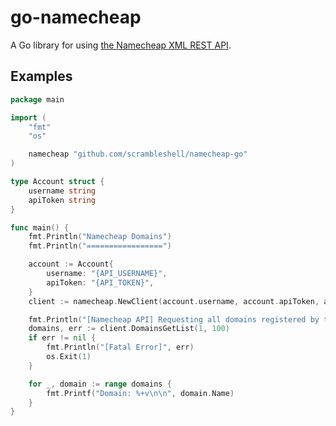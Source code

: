 # go-namecheap

A Go library for using [the Namecheap XML REST API](https://www.namecheap.com/support/api/intro.aspx).

## Examples

```go
package main

import (
	"fmt"
	"os"

	namecheap "github.com/scrambleshell/namecheap-go"
)

type Account struct {
	username string
	apiToken string
}

func main() {
	fmt.Println("Namecheap Domains")
	fmt.Println("=================")

	account := Account{
		username: "{API_USERNAME}",
		apiToken: "{API_TOKEN}",
	}
	client := namecheap.NewClient(account.username, account.apiToken, account.username)

	fmt.Println("[Namecheap API] Requesting all domains registered by the user", account.username)
	domains, err := client.DomainsGetList(1, 100)
	if err != nil {
		fmt.Println("[Fatal Error]", err)
		os.Exit(1)
	}

	for _, domain := range domains {
		fmt.Printf("Domain: %+v\n\n", domain.Name)
	}
}
```

